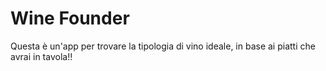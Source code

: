 # Wine Founder

Questa è un'app per trovare la tipologia di vino ideale, in base ai piatti che avrai in tavola!!
